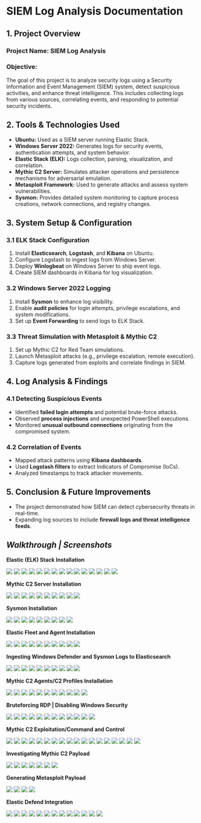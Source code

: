 # **SIEM Log Analysis Documentation**

## **1. Project Overview**  
### **Project Name:** SIEM Log Analysis  
### **Objective:**  
The goal of this project is to analyze security logs using a Security Information and Event Management (SIEM) system, detect suspicious activities, and enhance threat intelligence. This includes collecting logs from various sources, correlating events, and responding to potential security incidents.

## **2. Tools & Technologies Used**  
- **Ubuntu:** Used as a SIEM server running Elastic Stack.  
- **Windows Server 2022:** Generates logs for security events, authentication attempts, and system behavior.  
- **Elastic Stack (ELK):** Logs collection, parsing, visualization, and correlation.  
- **Mythic C2 Server:** Simulates attacker operations and persistence mechanisms for adversarial emulation.  
- **Metasploit Framework:** Used to generate attacks and assess system vulnerabilities.  
- **Sysmon:** Provides detailed system monitoring to capture process creations, network connections, and registry changes.  

## **3. System Setup & Configuration**  
### **3.1 ELK Stack Configuration**  
1. Install **Elasticsearch**, **Logstash**, and **Kibana** on Ubuntu.  
2. Configure Logstash to ingest logs from Windows Server.  
3. Deploy **Winlogbeat** on Windows Server to ship event logs.  
4. Create SIEM dashboards in Kibana for log visualization.  

### **3.2 Windows Server 2022 Logging**  
1. Install **Sysmon** to enhance log visibility.  
2. Enable **audit policies** for login attempts, privilege escalations, and system modifications.  
3. Set up **Event Forwarding** to send logs to ELK Stack.  

### **3.3 Threat Simulation with Metasploit & Mythic C2**  
1. Set up Mythic C2 for Red Team simulations.  
2. Launch Metasploit attacks (e.g., privilege escalation, remote execution).  
3. Capture logs generated from exploits and correlate findings in SIEM.  

## **4. Log Analysis & Findings**  
### **4.1 Detecting Suspicious Events**  
- Identified **failed login attempts** and potential brute-force attacks.  
- Observed **process injections** and unexpected PowerShell executions.  
- Monitored **unusual outbound connections** originating from the compromised system.  

### **4.2 Correlation of Events**  
- Mapped attack patterns using **Kibana dashboards**.  
- Used **Logstash filters** to extract Indicators of Compromise (IoCs).  
- Analyzed timestamps to track attacker movements.  

## **5. Conclusion & Future Improvements**  
- The project demonstrated how SIEM can detect cybersecurity threats in real-time.   
- Expanding log sources to include **firewall logs and threat intelligence feeds**.



## *Walkthrough | Screenshots*

**Elastic (ELK) Stack Installation**

<img src="project/image1.png"> <img src="project/image2.png"> <img src="project/image3.png"> <img src="project/image4.png"> <img src="project/image5.png"> <img src="project/image6.png"> <img src="project/image7.png"> <img src="project/image8.png"> <img src="project/image9.png"> <img src="project/image10.png"> <img src="project/image11.png"> <img src="project/image12.png"> <img src="project/image13.png"> <img src="project/image14.png"> <img src="project/image15.png">

**Mythic C2 Server Installation**

<img src="project/image16.png"> <img src="project/image17.png"> <img src="project/image18.png"> <img src="project/image19.png"> <img src="project/image20.png"> <img src="project/image21.png"> <img src="project/image22.png"> <img src="project/image23.png"> <img src="project/image24.png"> <img src="project/image25.png">

**Sysmon Installation**

<img src="project/image26.png"> <img src="project/image27.png"> <img src="project/image28.png"> <img src="project/image29.png"> <img src="project/image30.png"> <img src="project/image31.png"> <img src="project/image32.png"> <img src="project/image33.png"> <img src="project/image34.png">

**Elastic Fleet and Agent Installation**

<img src="project/image35.png"> <img src="project/image36.png"> <img src="project/image37.png"> <img src="project/image38.png"> <img src="project/image39.png"> <img src="project/image40.png"> <img src="project/image41.png"> <img src="project/image42.png"> <img src="project/image43.png"> <img src="project/image44.png">

**Ingesting Windows Defender and Sysmon Logs to Elasticsearch**

<img src="project/image45.png"> <img src="project/image46.png"> <img src="project/image47.png"> <img src="project/image48.png"> <img src="project/image49.png"> <img src="project/image50.png"> <img src="project/image51.png"> <img src="project/image52.png"> <img src="project/image53.png"> <img src="project/image54.png">

**Mythic C2 Agents/C2 Profiles Installation**

<img src="project/image55.png"> <img src="project/image56.png"> <img src="project/image57.png"> <img src="project/image58.png"> <img src="project/image59.png"> <img src="project/image60.png"> <img src="project/image61.png"> <img src="project/image62.png"> <img src="project/image63.png"> <img src="project/image64.png"> <img src="project/image65.png">

**Bruteforcing RDP | Disabling Windows Security**

<img src="project/image66.png"> <img src="project/image67.png"> <img src="project/image68.png"> <img src="project/image69.png"> <img src="project/image70.png"> <img src="project/image71.png"> <img src="project/image72.png"> <img src="project/image73.png"> <img src="project/image74.png"> <img src="project/image75.png"> <img src="project/image76.png"> <img src="project/image77.png">

**Mythic C2 Exploitation/Command and Control**

<img src="project/image78.png"> <img src="project/image79.png"> <img src="project/image80.png"> <img src="project/image81.png"> <img src="project/image82.png"> <img src="project/image83.png"> <img src="project/image84.png"> <img src="project/image85.png"> <img src="project/image86.png"> <img src="project/image87.png"> <img src="project/image88.png"> <img src="project/image89.png"> <img src="project/image90.png"> <img src="project/image91.png"> <img src="project/image92.png"> <img src="project/image93.png"> <img src="project/image94.png"> <img src="project/image95.png">

**Investigating Mythic C2 Payload**

<img src="project/image96.png"> <img src="project/image97.png"> <img src="project/image98.png"> <img src="project/image99.png"> <img src="project/image100.png"> <img src="project/image101.png"> <img src="project/image102.png">

**Generating Metasploit Payload**

<img src="project/image103.png"> <img src="project/image104.png"> <img src="project/image105.png"> <img src="project/image106.png">

**Elastic Defend Integration**

<img src="project/image107.png"> <img src="project/image108.png"> <img src="project/image109.png"> <img src="project/image110.png"> <img src="project/image111.png"> <img src="project/image112.png"> <img src="project/image113.png"> <img src="project/image114.png"> <img src="project/image115.png"> <img src="project/image116.png"> <img src="project/image117.png"> <img src="project/image118.png"> <img src="project/image119.png">








